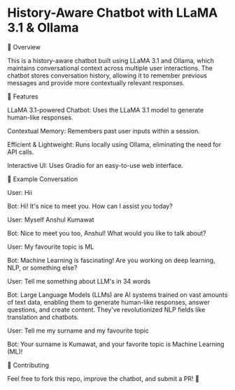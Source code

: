 # History-Aware Chatbot with LLaMA 3.1 & Ollama

📌 Overview

This is a history-aware chatbot built using LLaMA 3.1 and Ollama, which maintains conversational context across multiple user interactions. The chatbot stores conversation history, allowing it to remember previous messages and provide more contextually relevant responses.

🚀 Features

LLaMA 3.1-powered Chatbot: Uses the LLaMA 3.1 model to generate human-like responses.

Contextual Memory: Remembers past user inputs within a session.

Efficient & Lightweight: Runs locally using Ollama, eliminating the need for API calls.

Interactive UI: Uses Gradio for an easy-to-use web interface.


📝 Example Conversation

User: Hii

Bot: Hi! It's nice to meet you. How can I assist you today?

User: Myself Anshul Kumawat

Bot: Nice to meet you too, Anshul! What would you like to talk about?

User: My favourite topic is ML

Bot: Machine Learning is fascinating! Are you working on deep learning, NLP, or something else?

User: Tell me something about LLM's in 34 words

Bot: Large Language Models (LLMs) are AI systems trained on vast amounts of text data, enabling them to generate human-like responses, answer questions, and create content. They've revolutionized NLP fields like translation and chatbots.

User: Tell me my surname and my favourite topic

Bot: Your surname is Kumawat, and your favorite topic is Machine Learning (ML)!


🤝 Contributing

Feel free to fork this repo, improve the chatbot, and submit a PR! 🚀
